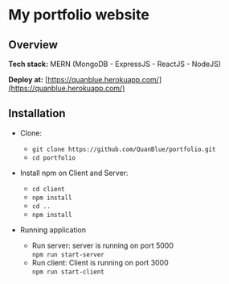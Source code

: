 # My portfolio website

## Overview
**Tech stack:** MERN (MongoDB - ExpressJS - ReactJS - NodeJS)

**Deploy at:** [https://quanblue.herokuapp.com/](https://quanblue.herokuapp.com/)


## Installation  
- Clone: 
  - `git clone https://github.com/QuanBlue/portfolio.git`
  - `cd portfolio`

- Install npm on Client and Server:
  - `cd client`  
  - `npm install`
  - `cd ..`
  - `npm install`  


- Running application
  - Run server: server is running on port 5000  
    `npm run start-server` 
  - Run client: Client is running on port 3000  
    `npm run start-client`



